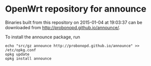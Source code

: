 OpenWrt repository for announce
========

Binaries built from this repository on 2015-01-04 at 19:03:37 can be downloaded from http://probonopd.github.io/announce/.

To install the announce package, run
```
echo "src/gz announce http://probonopd.github.io/announce" >> /etc/opkg.conf
opkg update
opkg install announce
```
